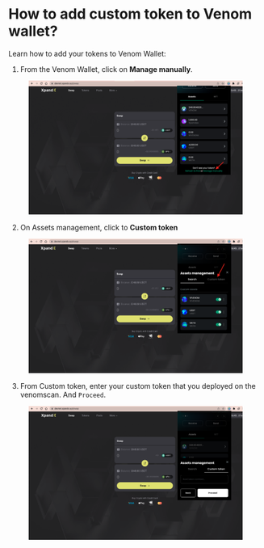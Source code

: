 # How to add custom token to Venom wallet?

Learn how to add your tokens to Venom Wallet:&#x20;

1. From the Venom Wallet, click on **Manage manually**.&#x20;

<figure><img src="../../../.gitbook/assets/Screenshot 2023-06-09 at 11.40.55.png" alt=""><figcaption></figcaption></figure>

2. On Assets management, click to **Custom token**

<figure><img src="../../../.gitbook/assets/Screenshot 2023-06-09 at 11.41.52.png" alt=""><figcaption></figcaption></figure>

3. From Custom token, enter your custom token that you deployed on the venomscan. And `Proceed`.&#x20;

<figure><img src="../../../.gitbook/assets/Screenshot 2023-06-09 at 11.46.51.png" alt=""><figcaption></figcaption></figure>

